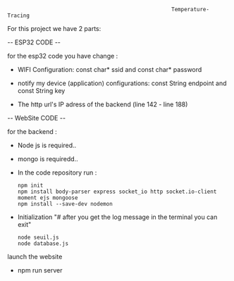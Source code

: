                                                         Temperature-Tracing


For this project we have 2 parts:

-- ESP32 CODE --

for the esp32 code you have change : 


*   WIFI Configuration:
const char* ssid and const char* password 


*   notify my device (application) configurations:
const String endpoint and const String key

*   The http url's IP adress of the backend (line 142 - line 188)




-- WebSite CODE --

for the backend :

*   Node js is required.. 

*   mongo is requiredd..

*   In the code repository run :
    
        npm init
        npm install body-parser express socket_io http socket.io-client moment ejs mongoose
        npm install --save-dev nodemon

*   Initialization "# after you get the log message in the terminal you can exit"

        node seuil.js
        node database.js    


launch the website

*    npm run server